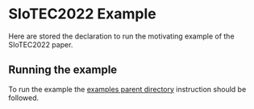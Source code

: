 
  

<p><img  align="left"  width="100">  <h1>SIoTEC2022 Example</h1></p>

  

Here are stored the declaration to run the motivating example of the SIoTEC2022 paper.

  

## Running the example

  

To run the example the [examples parent directory](https://github.com/di-unipi-socc/FaaS2Fog/tree/main/examples) instruction should be followed.


